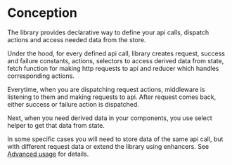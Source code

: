 # Conception
The library provides declarative way to define your api calls, dispatch actions and access needed data from the store.

Under the hood, for every defined api call, library creates request, success and failure constants, actions, selectors to access derived data from state, fetch function for making http requests to api and reducer which handles corresponding actions.

Everytime, when you are dispatching request actions, middleware is listening to them and making requests to api. After request comes back, either success or failure action is dispatched.

Next, when you need derived data in your components, you use select helper to get that data from state.

In some specific cases you will need to store data of the same api call, but with different request data or extend the library using enhancers. See [Advanced usage]() for details.